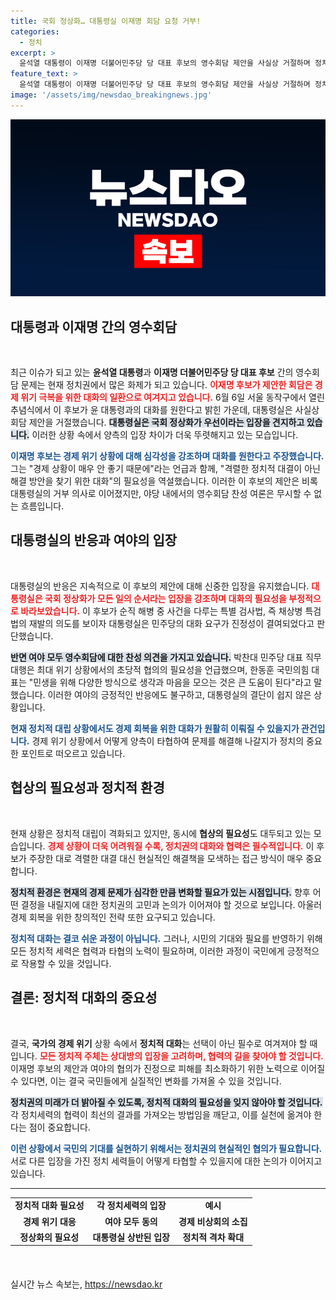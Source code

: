 ```yaml
---
title: 국회 정상화… 대통령실 이재명 회담 요청 거부!
categories:
  - 정치
excerpt: >
  윤석열 대통령이 이재명 더불어민주당 당 대표 후보의 영수회담 제안을 사실상 거절하며 정치적 긴장이 고조되고 있다. 여야는 대화의 필요성을 주장하지만, 대통령실의 반응은 진정성을 의심케 한다. 경제 위기 극복을 위한 협의는 과연 가능할까?
feature_text: >
  윤석열 대통령이 이재명 더불어민주당 당 대표 후보의 영수회담 제안을 사실상 거절하며 정치적 긴장이 고조되고 있다. 여야는 대화의 필요성을 주장하지만, 대통령실의 반응은 진정성을 의심케 한다. 경제 위기 극복을 위한 협의는 과연 가능할까?
image: '/assets/img/newsdao_breakingnews.jpg'
---
```


<p><img src="/assets/img/newsdao_breakingnews.jpg" alt="ranknews 속보" /></p>

<h2 data-ke-size="size26">대통령과 이재명 간의 영수회담</h2>

<p data-ke-size="size16">&nbsp;</p>

<p>최근 이슈가 되고 있는 <b>윤석열 대통령</b>과 <b>이재명 더불어민주당 당 대표 후보</b> 간의 영수회담 문제는 현재 정치권에서 많은 화제가 되고 있습니다. <b><span style="color: #ee2323;">이재명 후보가 제안한 회담은 경제 위기 극복을 위한 대화의 일환으로 여겨지고 있습니다.</span></b> 6월 6일 서울 동작구에서 열린 추념식에서 이 후보가 윤 대통령과의 대화를 원한다고 밝힌 가운데, 대통령실은 사실상 회담 제안을 거절했습니다. <b><span style="background-color: #21538527;">대통령실은 국회 정상화가 우선이라는 입장을 견지하고 있습니다.</span></b> 이러한 상황 속에서 양측의 입장 차이가 더욱 뚜렷해지고 있는 모습입니다.</p>

<p><b><span style="color: #1a5490;">이재명 후보는 경제 위기 상황에 대해 심각성을 강조하며 대화를 원한다고 주장했습니다.</span></b> 그는 "경제 상황이 매우 안 좋기 때문에"라는 언급과 함께, "격렬한 정치적 대결이 아닌 해결 방안을 찾기 위한 대화"의 필요성을 역설했습니다. 이러한 이 후보의 제안은 비록 대통령실의 거부 의사로 이어졌지만, 야당 내에서의 영수회담 찬성 여론은 무시할 수 없는 흐름입니다.</p>

<h2 data-ke-size="size26">대통령실의 반응과 여야의 입장</h2>

<p data-ke-size="size16">&nbsp;</p>

<p>대통령실의 반응은 지속적으로 이 후보의 제안에 대해 신중한 입장을 유지했습니다. <b><span style="color: #ee2323;">대통령실은 국회 정상화가 모든 일의 순서라는 입장을 강조하며 대화의 필요성을 부정적으로 바라보았습니다.</span></b> 이 후보가 순직 해병 중 사건을 다루는 특별 검사법, 즉 채상병 특검법의 재발의 의도를 보이자 대통령실은 민주당의 대화 요구가 진정성이 결여되었다고 판단했습니다. </p>

<p><b><span style="background-color: #21538527;">반면 여야 모두 영수회담에 대한 찬성 의견을 가지고 있습니다.</span></b> 박찬대 민주당 대표 직무대행은 최대 위기 상황에서의 초당적 협의의 필요성을 언급했으며, 한동훈 국민의힘 대표는 "민생을 위해 다양한 방식으로 생각과 마음을 모으는 것은 큰 도움이 된다"라고 말했습니다. 이러한 여야의 긍정적인 반응에도 불구하고, 대통령실의 결단이 쉽지 않은 상황입니다.</p>

<p><b><span style="color: #1a5490;">현재 정치적 대립 상황에서도 경제 회복을 위한 대화가 원활히 이뤄질 수 있을지가 관건입니다.</span></b> 경제 위기 상황에서 어떻게 양측이 타협하여 문제를 해결해 나갈지가 정치의 중요한 포인트로 떠오르고 있습니다.</p>

<h2 data-ke-size="size26">협상의 필요성과 정치적 환경</h2>

<p data-ke-size="size16">&nbsp;</p>

<p>현재 상황은 정치적 대립이 격화되고 있지만, 동시에 <b>협상의 필요성</b>도 대두되고 있는 모습입니다. <b><span style="color: #ee2323;">경제 상황이 더욱 어려워질 수록, 정치권의 대화와 협력은 필수적입니다.</span></b> 이 후보가 주장한 대로 격렬한 대결 대신 현실적인 해결책을 모색하는 접근 방식이 매우 중요합니다.</p>

<p><b><span style="background-color: #21538527;">정치적 환경은 현재의 경제 문제가 심각한 만큼 변화할 필요가 있는 시점입니다.</span></b> 향후 어떤 결정을 내릴지에 대한 정치권의 고민과 논의가 이어져야 할 것으로 보입니다. 아울러 경제 회복을 위한 창의적인 전략 또한 요구되고 있습니다.</p>

<p><b><span style="color: #1a5490;">정치적 대화는 결코 쉬운 과정이 아닙니다.</span></b> 그러나, 시민의 기대와 필요를 반영하기 위해 모든 정치적 세력은 협력과 타협의 노력이 필요하며, 이러한 과정이 국민에게 긍정적으로 작용할 수 있을 것입니다. </p>

<h2 data-ke-size="size26">결론: 정치적 대화의 중요성</h2>

<p data-ke-size="size16">&nbsp;</p>

<p>결국, <b>국가의 경제 위기</b> 상황 속에서 <b>정치적 대화</b>는 선택이 아닌 필수로 여겨져야 할 때입니다. <b><span style="color: #ee2323;">모든 정치적 주체는 상대방의 입장을 고려하며, 협력의 길을 찾아야 할 것입니다.</span></b> 이재명 후보의 제안과 여야의 협의가 진정으로 피해를 최소화하기 위한 노력으로 이어질 수 있다면, 이는 결국 국민들에게 실질적인 변화를 가져올 수 있을 것입니다.</p>

<p><b><span style="background-color: #21538527;">정치권의 미래가 더 밝아질 수 있도록, 정치적 대화의 필요성을 잊지 않아야 할 것입니다.</span></b> 각 정치세력의 협력이 최선의 결과를 가져오는 방법임을 깨닫고, 이를 실천에 옮겨야 한다는 점이 중요합니다.</p>

<p><b><span style="color: #1a5490;">이런 상황에서 국민의 기대를 실현하기 위해서는 정치권의 현실적인 협의가 필요합니다.</span></b> 서로 다른 입장을 가진 정치 세력들이 어떻게 타협할 수 있을지에 대한 논의가 이어지고 있습니다. </p>

<hr>

<table style="width: 100%; border-collapse: collapse; margin-bottom: 20px;">
    <tr>
        <td style="text-align: center; height: 17px;"><b>정치적 대화 필요성</b></td>
        <td style="text-align: center; height: 17px;"><b>각 정치세력의 입장</b></td>
        <td style="text-align: center; height: 17px;"><b>예시</b></td>
    </tr>
    <tr>
        <td style="text-align: center; height: 17px;"><b>경제 위기 대응</b></td>
        <td style="text-align: center; height: 17px;"><b>여야 모두 동의</b></td>
        <td style="text-align: center; height: 17px;"><b>경제 비상회의 소집</b></td>
    </tr>
    <tr>
        <td style="text-align: center; height: 17px;"><b>정상화의 필요성</b></td>
        <td style="text-align: center; height: 17px;"><b>대통령실 상반된 입장</b></td>
        <td style="text-align: center; height: 17px;"><b>정치적 격차 확대</b></td>
    </tr>
</table> 

<p data-ke-size="size16">&nbsp;</p>
실시간 뉴스 속보는, <a href="https://newsdao.kr" rel="dofollow">https://newsdao.kr</a>


